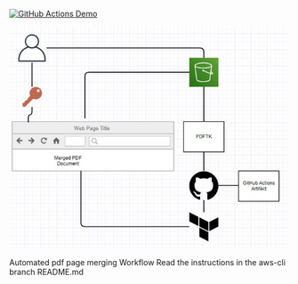 [![GitHub Actions Demo](https://github.com/mojumah/pdftk-environment/actions/workflows/pdftk-environment.yml/badge.svg)](https://github.com/mojumah/pdftk-environment/actions/workflows/pdftk-environment.yml)

![Architecture](architecture.jpg)

Automated pdf page merging Workflow
Read the instructions in the aws-cli branch README.md